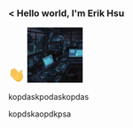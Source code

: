 <h3> < Hello world, I'm Erik Hsu</h3>
<img src="https://raw.githubusercontent.com/ABSphreak/ABSphreak/master/gifs/Hi.gif" width="30px"> <img src="/media/gif3.gif" width="100px">

<p>
kopdaskpodaskopdas


kopdskaopdkpsa
</p>
